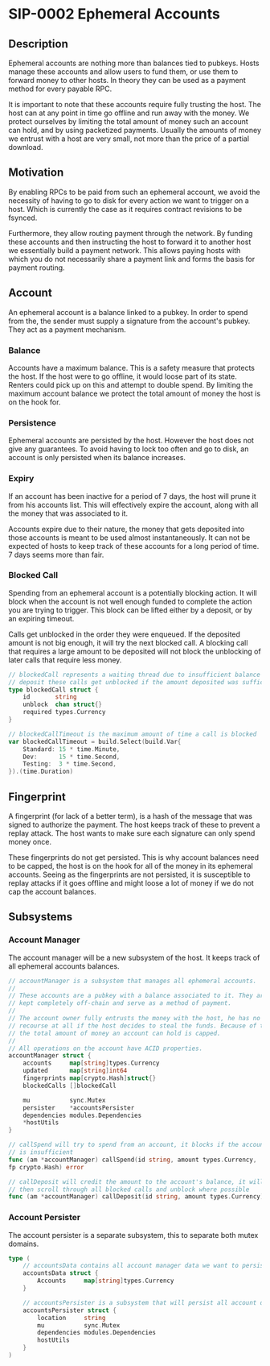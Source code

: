 # SIP-0002 Ephemeral Accounts

## Description

Ephemeral accounts are nothing more than balances tied to pubkeys. Hosts manage
these accounts and allow users to fund them, or use them to forward money to
other hosts. In theory they can be used as a payment method for every payable
RPC.

It is important to note that these accounts require fully trusting the host. The
host can at any point in time go offline and run away with the money. We protect
ourselves by limiting the total amount of money such an account can hold, and
by using packetized payments. Usually the amounts of money we entrust with a
host are very small, not more than the price of a partial download.

## Motivation

By enabling RPCs to be paid from such an ephemeral account, we avoid the
necessity of having to go to disk for every action we want to trigger on a host.
Which is currently the case as it requires contract revisions to be fsynced.

Furthermore, they allow routing payment through the network. By funding these
accounts and then instructing the host to forward it to another host we
essentially build a payment network. This allows paying hosts with which you do
not necessarily share a payment link and forms the basis for payment routing.

## Account

An ephemeral account is a balance linked to a pubkey. In order to spend from
the, the sender must supply a signature from the account's pubkey. They act as a
payment mechanism.

### Balance

Accounts have a maximum balance. This is a safety measure that protects the
host. If the host were to go offline, it would loose part of its state. Renters
could pick up on this and attempt to double spend. By limiting the maximum
account balance we protect the total amount of money the host is on the hook
for.

### Persistence

Ephemeral accounts are persisted by the host. However the host does not give any
guarantees. To avoid having to lock too often and go to disk, an account is only
persisted when its balance increases.

### Expiry

If an account has been inactive for a period of 7 days, the host will prune it
from his accounts list. This will effectively expire the account, along with all
the money that was associated to it.

Accounts expire due to their nature, the money that gets deposited into those
accounts is meant to be used almost instantaneously. It can not be expected of
hosts to keep track of these accounts for a long period of time. 7 days seems
more than fair.

### Blocked Call

Spending from an ephemeral account is a potentially blocking action. It will
block when the account is not well enough funded to complete the action you are
trying to trigger. This block can be lifted either by a deposit, or by an
expiring timeout.

Calls get unblocked in the order they were enqueued. If the deposited amount is
not big enough, it will try the next blocked call. A blocking call that requires
a large amount to be deposited will not block the unblocking of later calls that
require less money.

```Go
// blockedCall represents a waiting thread due to insufficient balance upon 
// deposit these calls get unblocked if the amount deposited was sufficient
type blockedCall struct {
    id       string
    unblock  chan struct{}
    required types.Currency
}

// blockedCallTimeout is the maximum amount of time a call is blocked
var blockedCallTimeout = build.Select(build.Var{
    Standard: 15 * time.Minute,
    Dev:      15 * time.Second,
    Testing:  3 * time.Second,
}).(time.Duration)
```

## Fingerprint

A fingerprint (for lack of a better term), is  a hash of the message that was
signed to authorize the payment. The host keeps track of these to prevent a
replay attack. The host wants to make sure each signature can only spend money
once.

These fingerprints do not get persisted. This is why account balances need to be
capped, the host is on the hook for all of the money in its ephemeral accounts.
Seeing as the fingerprints are not persisted, it is susceptible to replay
attacks if it goes offline and might loose a lot of money if we do not cap the
account balances.

## Subsystems

### Account Manager

The account manager will be a new subsystem of the host. It keeps track of all
ephemeral accounts balances.

```Go
// accountManager is a subsystem that manages all ephemeral accounts.
//
// These accounts are a pubkey with a balance associated to it. They are
// kept completely off-chain and serve as a method of payment.
//
// The account owner fully entrusts the money with the host, he has no
// recourse at all if the host decides to steal the funds. Because of that,
// the total amount of money an account can hold is capped.
//
// All operations on the account have ACID properties.
accountManager struct {
    accounts     map[string]types.Currency
    updated      map[string]int64
    fingerprints map[crypto.Hash]struct{}
    blockedCalls []blockedCall

    mu           sync.Mutex
    persister    *accountsPersister
    dependencies modules.Dependencies
    *hostUtils
}

// callSpend will try to spend from an account, it blocks if the account balance
// is insufficient
func (am *accountManager) callSpend(id string, amount types.Currency,
fp crypto.Hash) error

// callDeposit will credit the amount to the account's balance, it will
// then scroll through all blocked calls and unblock where possible
func (am *accountManager) callDeposit(id string, amount types.Currency) error
```

### Account Persister

The account persister is a separate subsystem, this to separate both mutex
domains.

```Go
type (
    // accountsData contains all account manager data we want to persist
    accountsData struct {
        Accounts     map[string]types.Currency
    }

    // accountsPersister is a subsystem that will persist all account data
    accountsPersister struct {
        location     string
        mu           sync.Mutex
        dependencies modules.Dependencies
        hostUtils
    }
)
```
